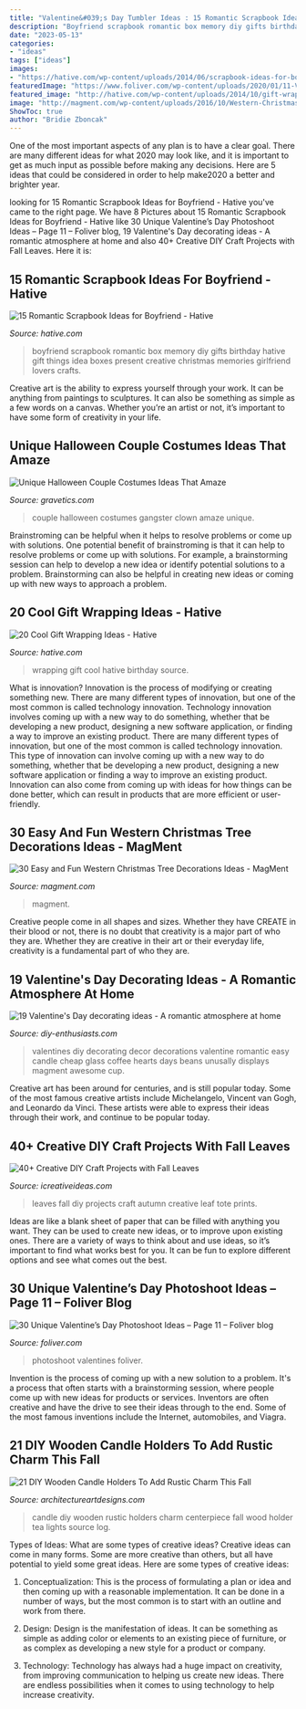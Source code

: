 ```yaml
---
title: "Valentine&#039;s Day Tumbler Ideas : 15 Romantic Scrapbook Ideas For Boyfriend"
description: "Boyfriend scrapbook romantic box memory diy gifts birthday hative gift things idea boxes present creative christmas memories girlfriend lovers crafts"
date: "2023-05-13"
categories:
- "ideas"
tags: ["ideas"]
images:
- "https://hative.com/wp-content/uploads/2014/06/scrapbook-ideas-for-boyfriend/14-scrapbook-ideas-for-lovers.jpg"
featuredImage: "https://www.foliver.com/wp-content/uploads/2020/01/11-Valentines-Day-Photoshoot.jpg"
featured_image: "http://hative.com/wp-content/uploads/2014/10/gift-wrapping-ideas/4-cool-gift-wrapping-ideas.jpg"
image: "http://magment.com/wp-content/uploads/2016/10/Western-Christmas-Tree-Beautiful.jpg"
ShowToc: true
author: "Bridie Zboncak"
---
```



One of the most important aspects of any plan is to have a clear goal. There are many different ideas for what 2020 may look like, and it is important to get as much input as possible before making any decisions. Here are 5 ideas that could be considered in order to help make2020 a better and brighter year.

	

		
looking for 15 Romantic Scrapbook Ideas for Boyfriend - Hative you've came to the right page. We have 8 Pictures about 15 Romantic Scrapbook Ideas for Boyfriend - Hative like 30 Unique Valentine’s Day Photoshoot Ideas – Page 11 – Foliver blog, 19 Valentine&#039;s Day decorating ideas - A romantic atmosphere at home and also 40+ Creative DIY Craft Projects with Fall Leaves. Here it is:
		
    
## 15 Romantic Scrapbook Ideas For Boyfriend - Hative

<img loading=lazy src="https://hative.com/wp-content/uploads/2014/06/scrapbook-ideas-for-boyfriend/14-scrapbook-ideas-for-lovers.jpg" onerror="this.onerror=null;this.src='https://tse4.mm.bing.net/th?id=OIP.7yqCcXCTzDaVwZay9thIkAHaJ4&amp;pid=15.1';" alt="15 Romantic Scrapbook Ideas for Boyfriend - Hative">

_Source: hative.com_

>boyfriend scrapbook romantic box memory diy gifts birthday hative gift things idea boxes present creative christmas memories girlfriend lovers crafts. 

	

Creative art is the ability to express yourself through your work. It can be anything from paintings to sculptures. It can also be something as simple as a few words on a canvas. Whether you’re an artist or not, it’s important to have some form of creativity in your life.

    
## Unique Halloween Couple Costumes Ideas That Amaze

<img loading=lazy src="https://www.gravetics.com/wp-content/uploads/2017/07/Halloween-gangster-clown-couple.jpg" onerror="this.onerror=null;this.src='https://tse1.mm.bing.net/th?id=OIP.-THLRoYQBDBFTN3iVRSm2QHaN3&amp;pid=15.1';" alt="Unique Halloween Couple Costumes Ideas That Amaze">

_Source: gravetics.com_

>couple halloween costumes gangster clown amaze unique. 

	

Brainstroming can be helpful when it helps to resolve problems or come up with solutions.
One potential benefit of brainstroming is that it can help to resolve problems or come up with solutions. For example, a brainstorming session can help to develop a new idea or identify potential solutions to a problem. Brainstorming can also be helpful in creating new ideas or coming up with new ways to approach a problem.

    
## 20 Cool Gift Wrapping Ideas - Hative

<img loading=lazy src="http://hative.com/wp-content/uploads/2014/10/gift-wrapping-ideas/4-cool-gift-wrapping-ideas.jpg" onerror="this.onerror=null;this.src='https://tse2.mm.bing.net/th?id=OIP.DM290G5GGwFg2ZJmXLjxnAHaLH&amp;pid=15.1';" alt="20 Cool Gift Wrapping Ideas - Hative">

_Source: hative.com_

>wrapping gift cool hative birthday source. 

	

What is innovation?
Innovation is the process of modifying or creating something new. There are many different types of innovation, but one of the most common is called technology innovation. Technology innovation involves coming up with a new way to do something, whether that be developing a new product, designing a new software application, or finding a way to improve an existing product.
There are many different types of innovation, but one of the most common is called technology innovation. This type of innovation can involve coming up with a new way to do something, whether that be developing a new product, designing a new software application or finding a way to improve an existing product. Innovation can also come from coming up with ideas for how things can be done better, which can result in products that are more efficient or user-friendly.

    
## 30 Easy And Fun Western Christmas Tree Decorations Ideas - MagMent

<img loading=lazy src="http://magment.com/wp-content/uploads/2016/10/Western-Christmas-Tree-Beautiful.jpg" onerror="this.onerror=null;this.src='https://tse2.mm.bing.net/th?id=OIP.m_VQj9EdKEqlDMv_2SwDTAHaLG&amp;pid=15.1';" alt="30 Easy and Fun Western Christmas Tree Decorations Ideas - MagMent">

_Source: magment.com_

>magment. 

	

Creative people come in all shapes and sizes. Whether they have CREATE in their blood or not, there is no doubt that creativity is a major part of who they are. Whether they are creative in their art or their everyday life, creativity is a fundamental part of who they are.

    
## 19 Valentine&#039;s Day Decorating Ideas - A Romantic Atmosphere At Home

<img loading=lazy src="https://www.diy-enthusiasts.com/wp-content/uploads/2014/01/valentines-day-decorating-ideas-home-candle-holders-coffee-beans.jpg" onerror="this.onerror=null;this.src='https://tse2.mm.bing.net/th?id=OIP.jB7U-sKtwISNq6aVc86jbAHaKA&amp;pid=15.1';" alt="19 Valentine&#039;s Day decorating ideas - A romantic atmosphere at home">

_Source: diy-enthusiasts.com_

>valentines diy decorating decor decorations valentine romantic easy candle cheap glass coffee hearts days beans unusally displays magment awesome cup. 

	

Creative art has been around for centuries, and is still popular today. Some of the most famous creative artists include Michelangelo, Vincent van Gogh, and Leonardo da Vinci. These artists were able to express their ideas through their work, and continue to be popular today.

    
## 40+ Creative DIY Craft Projects With Fall Leaves

<img loading=lazy src="http://www.icreativeideas.com/wp-content/uploads/2015/10/leaf8.jpg" onerror="this.onerror=null;this.src='https://tse3.mm.bing.net/th?id=OIP.-iVY62jdl9qw6id_KkZfPQAAAA&amp;pid=15.1';" alt="40+ Creative DIY Craft Projects with Fall Leaves">

_Source: icreativeideas.com_

>leaves fall diy projects craft autumn creative leaf tote prints. 

	

Ideas are like a blank sheet of paper that can be filled with anything you want. They can be used to create new ideas, or to improve upon existing ones. There are a variety of ways to think about and use ideas, so it’s important to find what works best for you. It can be fun to explore different options and see what comes out the best.

    
## 30 Unique Valentine’s Day Photoshoot Ideas – Page 11 – Foliver Blog

<img loading=lazy src="https://www.foliver.com/wp-content/uploads/2020/01/11-Valentines-Day-Photoshoot.jpg" onerror="this.onerror=null;this.src='https://tse3.mm.bing.net/th?id=OIP.8luDE2i9UcAdyzX0XqdwOQHaLH&amp;pid=15.1';" alt="30 Unique Valentine’s Day Photoshoot Ideas – Page 11 – Foliver blog">

_Source: foliver.com_

>photoshoot valentines foliver. 

	

Invention is the process of coming up with a new solution to a problem. It's a process that often starts with a brainstorming session, where people come up with new ideas for products or services. Inventors are often creative and have the drive to see their ideas through to the end. Some of the most famous inventions include the Internet, automobiles, and Viagra.

    
## 21 DIY Wooden Candle Holders To Add Rustic Charm This Fall

<img loading=lazy src="http://www.architectureartdesigns.com/wp-content/uploads/2015/09/758.jpg" onerror="this.onerror=null;this.src='https://tse3.mm.bing.net/th?id=OIP.CqJXtIAnqDWTN_oYR1UgZwHaLG&amp;pid=15.1';" alt="21 DIY Wooden Candle Holders To Add Rustic Charm This Fall">

_Source: architectureartdesigns.com_

>candle diy wooden rustic holders charm centerpiece fall wood holder tea lights source log. 

	

Types of Ideas: What are some types of creative ideas?
Creative ideas can come in many forms. Some are more creative than others, but all have potential to yield some great ideas. Here are some types of creative ideas:
1. Conceptualization: This is the process of formulating a plan or idea and then coming up with a reasonable implementation. It can be done in a number of ways, but the most common is to start with an outline and work from there.

2. Design: Design is the manifestation of ideas. It can be something as simple as adding color or elements to an existing piece of furniture, or as complex as developing a new style for a product or company.

3. Technology: Technology has always had a huge impact on creativity, from improving communication to helping us create new ideas. There are endless possibilities when it comes to using technology to help increase creativity.


